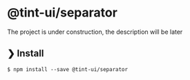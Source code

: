 # @tint-ui/separator

The project is under construction, the description will be later

## ❯ Install

```
$ npm install --save @tint-ui/separator
```

